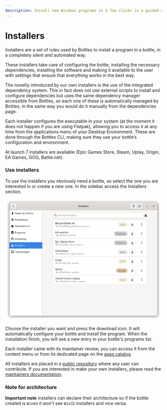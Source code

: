 ```yaml
---
description: Install new Windows programs in a few clicks in a guided and easy process.
---
```


# Installers

Installers are a set of rules used by Bottles to install a program in a bottle, in a completely silent and automated way.

These installers take care of configuring the bottle, installing the necessary dependencies, installing the software and making it available to the user with settings that ensure that everything works in the best way.

The novelty introduced by our own installers is the use of the integrated dependency system. This in fact does not use external scripts to install and configure dependencies but uses the same dependency manager accessible from Bottles, so each one of these is automatically managed by Bottles, in the same way you would do it manually from the dependencies page.

Each installer configures the executable in your system (at the moment it does not happen if you are using Flatpak), allowing you to access it at any time from the applications menu of your Desktop Environment. These are done through the Bottles CLI, making sure they use your bottle’s configuration and environment.

At launch 7 installers are available (Epic Games Store, Steam, Uplay, Origin, EA Games, GOG, Battle.net).

### Use installers

To use the installers you obviously need a bottle, so select the one you are interested in or create a new one. In the sidebar access the Installers section.

![Bottles - Installers](<../.gitbook/assets/installers (1).png>)

Choose the installer you want and press the download icon. It will automatically configure your bottle and install the program. When the installation finish, you will see a new entry in your bottle's programs list.

Each installer came with its maintainer review, you can access it from the context menu or from its dedicated page on the [apps catalog](https://usebottles.com/appstore/).

All installers are placed in a [public repository](https://github.com/bottlesdevs/programs) where any user can contribute. If you are interested in make your own installers, please read the [maintainers documentation](https://maintainers.usebottles.com).

### Note for architecture

**Important note** installers can declare their architecture so if the bottle created is `Win64` it won't see `Win32` installers and vice versa.
